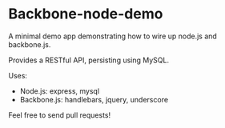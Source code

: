 Backbone-node-demo
==================

A minimal demo app demonstrating how to wire up node.js and backbone.js.

Provides a RESTful API, persisting using MySQL.

Uses:

* Node.js: express, mysql
* Backbone.js: handlebars, jquery, underscore

Feel free to send pull requests!

